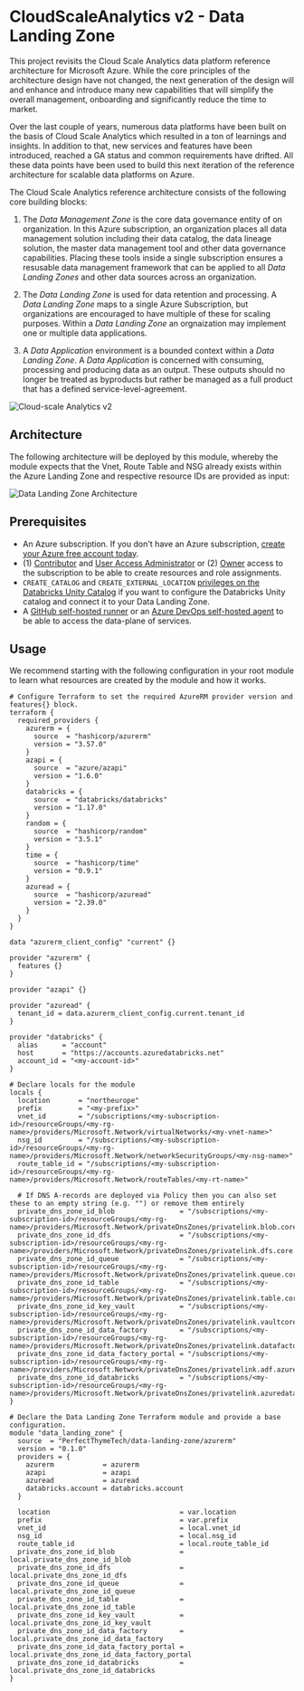 # CloudScaleAnalytics v2 - Data Landing Zone

This project revisits the Cloud Scale Analytics data platform reference architecture for Microsoft Azure. While the core principles of the architecture design have not changed, the next generation of the design will and enhance and introduce many new capabilities that will simplify the overall management, onboarding and significantly reduce the time to market.

Over the last couple of years, numerous data platforms have been built on the basis of Cloud Scale Analytics which resulted in a ton of learnings and insights. In addition to that, new services and features have been introduced, reached a GA status and common requirements have drifted. All these data points have been used to build this next iteration of the reference architecture for scalable data platforms on Azure.

The Cloud Scale Analytics reference architecture consists of the following core building blocks:

1. The *Data Management Zone* is the core data governance entity of on organization. In this Azure subscription, an organization places all data management solution including their data catalog, the data lineage solution, the master data management tool and other data governance capabilities. Placing these tools inside a single subscription ensures a resusable data management framework that can be applied to all *Data Landing Zones* and other data sources across an organization.

2. The *Data Landing Zone* is used for data retention and processing. A *Data Landing Zone* maps to a single Azure Subscription, but organizations are encouraged to have multiple of these for scaling purposes. Within a *Data Landing Zone* an orgnaization may implement one or multiple data applications.

3. A *Data Application* environment is a bounded context within a *Data Landing Zone*. A *Data Application* is concerned with consuming, processing and producing data as an output. These outputs should no longer be treated as byproducts but rather be managed as a full product that has a defined service-level-agreement.

![Cloud-scale Analytics v2](https://raw.githubusercontent.com/PerfectThymeTech/terraform-azurerm-data-landing-zone/main/docs/media/CloudScaleAnalyticsv2.gif)

## Architecture

The following architecture will be deployed by this module, whereby the module expects that the Vnet, Route Table and NSG already exists within the Azure Landing Zone and respective resource IDs are provided as input:

![Data Landing Zone Architecture](https://raw.githubusercontent.com/PerfectThymeTech/terraform-azurerm-data-landing-zone/main/docs/media/DataLandingZoneArchitecture.png)

## Prerequisites

- An Azure subscription. If you don't have an Azure subscription, [create your Azure free account today](https://azure.microsoft.com/free/).
- (1) [Contributor](https://learn.microsoft.com/en-us/azure/role-based-access-control/built-in-roles#contributor) and [User Access Administrator](https://learn.microsoft.com/azure/role-based-access-control/built-in-roles#user-access-administrator) or (2) [Owner](https://learn.microsoft.com/azure/role-based-access-control/built-in-roles#owner) access to the subscription to be able to create resources and role assignments.
- `CREATE_CATALOG` and `CREATE_EXTERNAL_LOCATION` [privileges on the Databricks Unity Catalog](https://learn.microsoft.com/en-us/azure/databricks/data-governance/unity-catalog/manage-privileges/) if you want to configure the Databricks Unity catalog and connect it to your Data Landing Zone.
- A [GitHub self-hosted runner](https://docs.github.com/en/actions/hosting-your-own-runners/managing-self-hosted-runners/about-self-hosted-runners) or an [Azure DevOps self-hosted agent](https://learn.microsoft.com/en-us/azure/devops/pipelines/agents/linux-agent?view=azure-devops) to be able to access the data-plane of services.

## Usage

We recommend starting with the following configuration in your root module to learn what resources are created by the module and how it works.

```hcl
# Configure Terraform to set the required AzureRM provider version and features{} block.
terraform {
  required_providers {
    azurerm = {
      source  = "hashicorp/azurerm"
      version = "3.57.0"
    }
    azapi = {
      source  = "azure/azapi"
      version = "1.6.0"
    }
    databricks = {
      source  = "databricks/databricks"
      version = "1.17.0"
    }
    random = {
      source  = "hashicorp/random"
      version = "3.5.1"
    }
    time = {
      source  = "hashicorp/time"
      version = "0.9.1"
    }
    azuread = {
      source  = "hashicorp/azuread"
      version = "2.39.0"
    }
  }
}

data "azurerm_client_config" "current" {}

provider "azurerm" {
  features {}
}

provider "azapi" {}

provider "azuread" {
  tenant_id = data.azurerm_client_config.current.tenant_id
}

provider "databricks" {
  alias      = "account"
  host       = "https://accounts.azuredatabricks.net"
  account_id = "<my-account-id>"
}

# Declare locals for the module
locals {
  location       = "northeurope"
  prefix         = "<my-prefix>"
  vnet_id        = "/subscriptions/<my-subscription-id>/resourceGroups/<my-rg-name>/providers/Microsoft.Network/virtualNetworks/<my-vnet-name>"
  nsg_id         = "/subscriptions/<my-subscription-id>/resourceGroups/<my-rg-name>/providers/Microsoft.Network/networkSecurityGroups/<my-nsg-name>"
  route_table_id = "/subscriptions/<my-subscription-id>/resourceGroups/<my-rg-name>/providers/Microsoft.Network/routeTables/<my-rt-name>"

  # If DNS A-records are deployed via Policy then you can also set these to an empty string (e.g. "") or remove them entirely
  private_dns_zone_id_blob                = "/subscriptions/<my-subscription-id>/resourceGroups/<my-rg-name>/providers/Microsoft.Network/privateDnsZones/privatelink.blob.core.windows.net"
  private_dns_zone_id_dfs                 = "/subscriptions/<my-subscription-id>/resourceGroups/<my-rg-name>/providers/Microsoft.Network/privateDnsZones/privatelink.dfs.core.windows.net"
  private_dns_zone_id_queue               = "/subscriptions/<my-subscription-id>/resourceGroups/<my-rg-name>/providers/Microsoft.Network/privateDnsZones/privatelink.queue.core.windows.net"
  private_dns_zone_id_table               = "/subscriptions/<my-subscription-id>/resourceGroups/<my-rg-name>/providers/Microsoft.Network/privateDnsZones/privatelink.table.core.windows.net"
  private_dns_zone_id_key_vault           = "/subscriptions/<my-subscription-id>/resourceGroups/<my-rg-name>/providers/Microsoft.Network/privateDnsZones/privatelink.vaultcore.azure.net"
  private_dns_zone_id_data_factory        = "/subscriptions/<my-subscription-id>/resourceGroups/<my-rg-name>/providers/Microsoft.Network/privateDnsZones/privatelink.datafactory.azure.net"
  private_dns_zone_id_data_factory_portal = "/subscriptions/<my-subscription-id>/resourceGroups/<my-rg-name>/providers/Microsoft.Network/privateDnsZones/privatelink.adf.azure.com"
  private_dns_zone_id_databricks          = "/subscriptions/<my-subscription-id>/resourceGroups/<my-rg-name>/providers/Microsoft.Network/privateDnsZones/privatelink.azuredatabricks.net"
}

# Declare the Data Landing Zone Terraform module and provide a base configuration.
module "data_landing_zone" {
  source  = "PerfectThymeTech/data-landing-zone/azurerm"
  version = "0.1.0"
  providers = {
    azurerm            = azurerm
    azapi              = azapi
    azuread            = azuread
    databricks.account = databricks.account
  }

  location                                = var.location
  prefix                                  = var.prefix
  vnet_id                                 = local.vnet_id
  nsg_id                                  = local.nsg_id
  route_table_id                          = local.route_table_id
  private_dns_zone_id_blob                = local.private_dns_zone_id_blob
  private_dns_zone_id_dfs                 = local.private_dns_zone_id_dfs
  private_dns_zone_id_queue               = local.private_dns_zone_id_queue
  private_dns_zone_id_table               = local.private_dns_zone_id_table
  private_dns_zone_id_key_vault           = local.private_dns_zone_id_key_vault
  private_dns_zone_id_data_factory        = local.private_dns_zone_id_data_factory
  private_dns_zone_id_data_factory_portal = local.private_dns_zone_id_data_factory_portal
  private_dns_zone_id_databricks          = local.private_dns_zone_id_databricks
}
```
